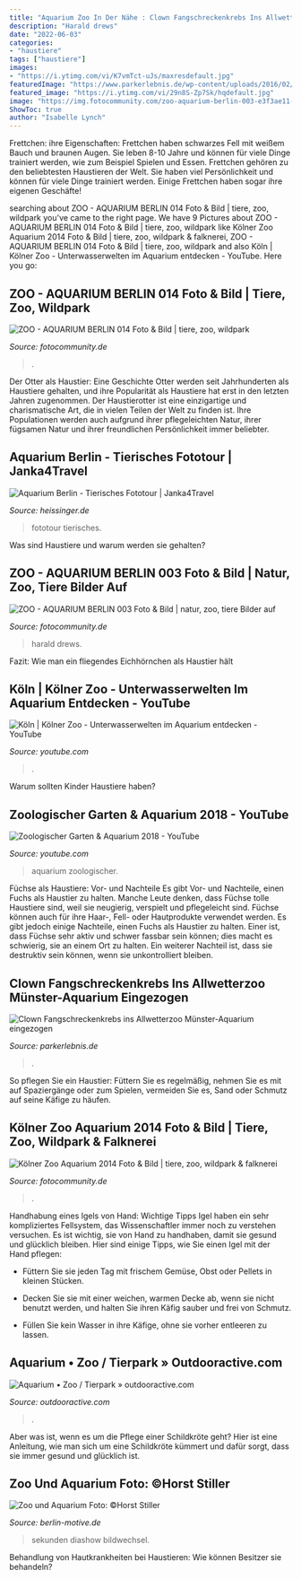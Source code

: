 ```yaml
---
title: "Aquarium Zoo In Der Nähe : Clown Fangschreckenkrebs Ins Allwetterzoo Münster-aquarium Eingezogen"
description: "Harald drews"
date: "2022-06-03"
categories:
- "haustiere"
tags: ["haustiere"]
images:
- "https://i.ytimg.com/vi/K7vmTct-uJs/maxresdefault.jpg"
featuredImage: "https://www.parkerlebnis.de/wp-content/uploads/2016/02/clown-fangschreckenkrebs-zoo-muenster.jpg"
featured_image: "https://i.ytimg.com/vi/29n8S-Zp7Sk/hqdefault.jpg"
image: "https://img.fotocommunity.com/zoo-aquarium-berlin-003-e3f3ae11-ab80-48f4-8b2a-74e8da100b9a.jpg?width=1000"
ShowToc: true
author: "Isabelle Lynch"
---
```



Frettchen: ihre Eigenschaften: Frettchen haben schwarzes Fell mit weißem Bauch und braunen Augen. Sie leben 8-10 Jahre und können für viele Dinge trainiert werden, wie zum Beispiel Spielen und Essen.
Frettchen gehören zu den beliebtesten Haustieren der Welt. Sie haben viel Persönlichkeit und können für viele Dinge trainiert werden. Einige Frettchen haben sogar ihre eigenen Geschäfte!

	

		
searching about ZOO - AQUARIUM BERLIN 014 Foto &amp; Bild | tiere, zoo, wildpark you've came to the right page. We have 9 Pictures about ZOO - AQUARIUM BERLIN 014 Foto &amp; Bild | tiere, zoo, wildpark like Kölner Zoo Aquarium 2014 Foto &amp; Bild | tiere, zoo, wildpark &amp; falknerei, ZOO - AQUARIUM BERLIN 014 Foto &amp; Bild | tiere, zoo, wildpark and also Köln | Kölner Zoo - Unterwasserwelten im Aquarium entdecken - YouTube. Here you go:
		
    
## ZOO - AQUARIUM BERLIN 014 Foto &amp; Bild | Tiere, Zoo, Wildpark

<img loading=lazy src="https://img.fotocommunity.com/zoo-aquarium-berlin-014-3ad9e868-7905-461e-b0a9-6a4fbe64845b.jpg?width=1000" onerror="this.onerror=null;this.src='https://tse4.mm.bing.net/th?id=OIP.NAP5U-6Q7oE3hYiXmgNicQHaE8&amp;pid=15.1';" alt="ZOO - AQUARIUM BERLIN 014 Foto &amp; Bild | tiere, zoo, wildpark">

_Source: fotocommunity.de_

>. 

	

Der Otter als Haustier: Eine Geschichte
Otter werden seit Jahrhunderten als Haustiere gehalten, und ihre Popularität als Haustiere hat erst in den letzten Jahren zugenommen. Der Haustierotter ist eine einzigartige und charismatische Art, die in vielen Teilen der Welt zu finden ist. Ihre Populationen werden auch aufgrund ihrer pflegeleichten Natur, ihrer fügsamen Natur und ihrer freundlichen Persönlichkeit immer beliebter.

    
## Aquarium Berlin - Tierisches Fototour | Janka4Travel

<img loading=lazy src="https://heissinger.de/wp-content/uploads/2019/05/MG_0673.jpg" onerror="this.onerror=null;this.src='https://tse1.mm.bing.net/th?id=OIP.PnIhd5SGbMVvDfKuAIhHOAHaE8&amp;pid=15.1';" alt="Aquarium Berlin - Tierisches Fototour | Janka4Travel">

_Source: heissinger.de_

>fototour tierisches. 

	

Was sind Haustiere und warum werden sie gehalten?

    
## ZOO - AQUARIUM BERLIN 003 Foto &amp; Bild | Natur, Zoo, Tiere Bilder Auf

<img loading=lazy src="https://img.fotocommunity.com/zoo-aquarium-berlin-003-e3f3ae11-ab80-48f4-8b2a-74e8da100b9a.jpg?width=1000" onerror="this.onerror=null;this.src='https://tse3.mm.bing.net/th?id=OIP.NJ-psklofhnoQi2-QeNt0wHaE8&amp;pid=15.1';" alt="ZOO - AQUARIUM BERLIN 003 Foto &amp; Bild | natur, zoo, tiere Bilder auf">

_Source: fotocommunity.de_

>harald drews. 

	

Fazit: Wie man ein fliegendes Eichhörnchen als Haustier hält

    
## Köln | Kölner Zoo - Unterwasserwelten Im Aquarium Entdecken - YouTube

<img loading=lazy src="https://i.ytimg.com/vi/29n8S-Zp7Sk/hqdefault.jpg" onerror="this.onerror=null;this.src='https://tse2.mm.bing.net/th?id=OIP.gc113V1vN7DYNzhi2GkZqAHaFj&amp;pid=15.1';" alt="Köln | Kölner Zoo - Unterwasserwelten im Aquarium entdecken - YouTube">

_Source: youtube.com_

>. 

	

Warum sollten Kinder Haustiere haben?

    
## Zoologischer Garten &amp; Aquarium 2018 - YouTube

<img loading=lazy src="https://i.ytimg.com/vi/K7vmTct-uJs/maxresdefault.jpg" onerror="this.onerror=null;this.src='https://tse1.mm.bing.net/th?id=OIP.8eD1bVpCnfoSGL2fdSBrxwHaEK&amp;pid=15.1';" alt="Zoologischer Garten &amp; Aquarium 2018 - YouTube">

_Source: youtube.com_

>aquarium zoologischer. 

	

Füchse als Haustiere: Vor- und Nachteile
Es gibt Vor- und Nachteile, einen Fuchs als Haustier zu halten. Manche Leute denken, dass Füchse tolle Haustiere sind, weil sie neugierig, verspielt und pflegeleicht sind. Füchse können auch für ihre Haar-, Fell- oder Hautprodukte verwendet werden. Es gibt jedoch einige Nachteile, einen Fuchs als Haustier zu halten. Einer ist, dass Füchse sehr aktiv und schwer fassbar sein können; dies macht es schwierig, sie an einem Ort zu halten. Ein weiterer Nachteil ist, dass sie destruktiv sein können, wenn sie unkontrolliert bleiben.

    
## Clown Fangschreckenkrebs Ins Allwetterzoo Münster-Aquarium Eingezogen

<img loading=lazy src="https://www.parkerlebnis.de/wp-content/uploads/2016/02/clown-fangschreckenkrebs-zoo-muenster.jpg" onerror="this.onerror=null;this.src='https://tse1.mm.bing.net/th?id=OIP.1tYU3P2EXCQKNCTR6HVhEQHaEJ&amp;pid=15.1';" alt="Clown Fangschreckenkrebs ins Allwetterzoo Münster-Aquarium eingezogen">

_Source: parkerlebnis.de_

>. 

	

So pflegen Sie ein Haustier: Füttern Sie es regelmäßig, nehmen Sie es mit auf Spaziergänge oder zum Spielen, vermeiden Sie es, Sand oder Schmutz auf seine Käfige zu häufen.

    
## Kölner Zoo Aquarium 2014 Foto &amp; Bild | Tiere, Zoo, Wildpark &amp; Falknerei

<img loading=lazy src="https://img.fotocommunity.com/koelner-zoo-aquarium-2014-54a993c7-0ae0-445b-a41c-bcdaa6bb5882.jpg?height=1080" onerror="this.onerror=null;this.src='https://tse1.mm.bing.net/th?id=OIP.gKi-X3BnFASlNoc5_0EvUwHaDe&amp;pid=15.1';" alt="Kölner Zoo Aquarium 2014 Foto &amp; Bild | tiere, zoo, wildpark &amp; falknerei">

_Source: fotocommunity.de_

>. 

	

Handhabung eines Igels von Hand: Wichtige Tipps
Igel haben ein sehr kompliziertes Fellsystem, das Wissenschaftler immer noch zu verstehen versuchen. Es ist wichtig, sie von Hand zu handhaben, damit sie gesund und glücklich bleiben. Hier sind einige Tipps, wie Sie einen Igel mit der Hand pflegen:
- Füttern Sie sie jeden Tag mit frischem Gemüse, Obst oder Pellets in kleinen Stücken.

- Decken Sie sie mit einer weichen, warmen Decke ab, wenn sie nicht benutzt werden, und halten Sie ihren Käfig sauber und frei von Schmutz.

- Füllen Sie kein Wasser in ihre Käfige, ohne sie vorher entleeren zu lassen.

    
## Aquarium • Zoo / Tierpark » Outdooractive.com

<img loading=lazy src="https://img2.oastatic.com/img2/33623875/720x360r/aquarium-.jpg" onerror="this.onerror=null;this.src='https://tse1.mm.bing.net/th?id=OIP.uT1gb__evJEdhE68w0xGbAHaDt&amp;pid=15.1';" alt="Aquarium • Zoo / Tierpark » outdooractive.com">

_Source: outdooractive.com_

>. 

	

Aber was ist, wenn es um die Pflege einer Schildkröte geht? Hier ist eine Anleitung, wie man sich um eine Schildkröte kümmert und dafür sorgt, dass sie immer gesund und glücklich ist.

    
## Zoo Und Aquarium Foto: ©Horst Stiller

<img loading=lazy src="http://www.berlin-motive.de/berlin/Sehenswuerdigkeiten/Charlottenburg/ZooAquarium/images/Zoo_Aquarium_7101.jpg" onerror="this.onerror=null;this.src='https://tse1.mm.bing.net/th?id=OIP.6hSMVBBhzlvrcB2xgK0WMgHaE8&amp;pid=15.1';" alt="Zoo und Aquarium Foto: ©Horst Stiller">

_Source: berlin-motive.de_

>sekunden diashow bildwechsel. 

	

Behandlung von Hautkrankheiten bei Haustieren: Wie können Besitzer sie behandeln?

